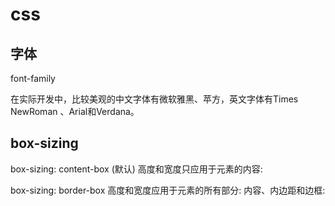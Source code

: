 # css



## 字体

font-family  

在实际开发中，比较美观的中文字体有微软雅黑、苹方，英文字体有Times NewRoman 、Arial和Verdana。



## box-sizing



box-sizing: content-box (默认)  高度和宽度只应用于元素的内容:

box-sizing: border-box  高度和宽度应用于元素的所有部分: 内容、内边距和边框: